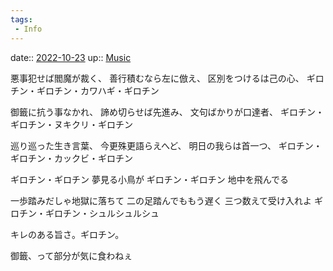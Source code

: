 ```yaml
---
tags:
 - Info
---
```


date:: [2022-10-23](Daily_Note/2022-10-23.md)
up:: [Music](../Bar/Novel/Topics/Music.md)

悪事犯せば閻魔が裁く、
善行積むなら左に倣え、
区別をつけるは己の心、
ギロチン・ギロチン・カワハギ・ギロチン

御籤に抗う事なかれ、
諦め切らせば先進み、
文句ばかりが口達者、
ギロチン・ギロチン・ヌキクリ・ギロチン

巡り巡った生き言葉、
今更殊更語らえへど、
明日の我らは首一つ、
ギロチン・ギロチン・カックビ・ギロチン

ギロチン・ギロチン
夢見る小鳥が
ギロチン・ギロチン
地中を飛んでる

一歩踏みだしゃ地獄に落ちて
二の足踏んでももう遅く
三つ数えて受け入れよ
ギロチン・ギロチン・シュルシュルシュ

キレのある旨さ。ギロチン。

御籤、って部分が気に食わねぇ